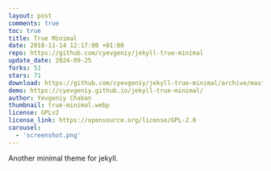 ```yaml
---
layout: post
comments: true
toc: true
title: True Minimal
date: 2018-11-14 12:17:00 +01:00
repo: https://github.com/cyevgeniy/jekyll-true-minimal
update_date: 2024-09-25
forks: 51
stars: 71
download: https://github.com/cyevgeniy/jekyll-true-minimal/archive/master.zip
demo: https://cyevgeniy.github.io/jekyll-true-minimal/
author: Yevgeniy Chaban
thumbnail: true-minimal.webp
license: GPLv2 
license_link: https://opensource.org/license/GPL-2.0
carousel:
  - 'screenshot.png'
---
```


Another minimal theme for jekyll.
